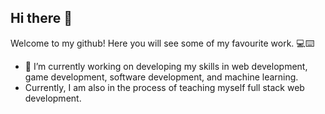 ## Hi there 👋

Welcome to my github! Here you will see some of my favourite work. 💻⌨️

- 🔭 I’m currently working on developing my skills in web development, game development, software development, and machine learning.
- Currently, I am also in the process of teaching myself full stack web development. 




